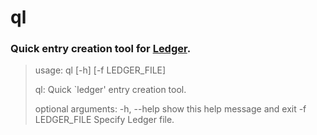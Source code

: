 # ql

### Quick entry creation tool for [Ledger](http://ledger-cli.org/ "Ledger").  

>usage: ql [-h] [-f LEDGER_FILE]
>
>ql: Quick `ledger' entry creation tool.
>
>optional arguments:
>  -h, --help      show this help message and exit
>  -f LEDGER_FILE  Specify Ledger file.
